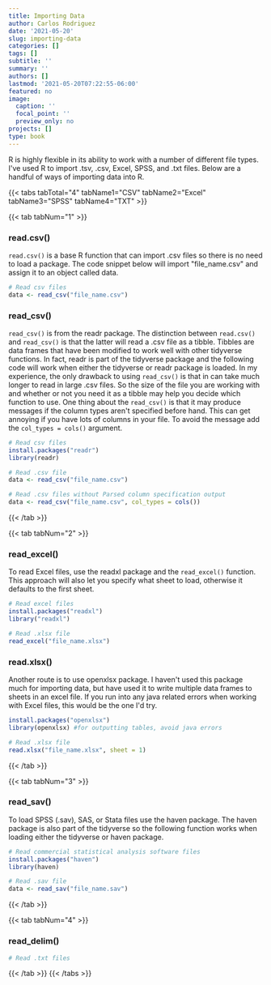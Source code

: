 ```yaml
---
title: Importing Data
author: Carlos Rodriguez
date: '2021-05-20'
slug: importing-data
categories: []
tags: []
subtitle: ''
summary: ''
authors: []
lastmod: '2021-05-20T07:22:55-06:00'
featured: no
image:
  caption: ''
  focal_point: ''
  preview_only: no
projects: []
type: book
---
```


R is highly flexible in its ability to work with a number of different file types. I've used R to import .tsv, .csv, Excel, SPSS, and .txt files. Below are a handful of ways of importing data into R.

<!-- -----------------------TABS---------------------------------- -->
{{< tabs tabTotal="4" tabName1="CSV" tabName2="Excel" tabName3="SPSS" tabName4="TXT" >}}


<!-- -----------------------Tab 1---------------------------------- -->
{{< tab tabNum="1" >}}
<!-- ### read.table() -->
<!-- ```{r, eval=FALSE} -->
<!-- # Read csv files -->
<!-- library(readr) -->
<!-- #read_csv("file_name.csv") -->
<!-- ``` -->

### read.csv()
`read.csv()` is a base R function that can import .csv files so there is no need to load a package. The code snippet below will import "file_name.csv" and assign it to an object called data.

```r
# Read csv files
data <- read_csv("file_name.csv")
```

### read_csv()
`read_csv()` is from the readr package. The distinction between `read.csv()` and `read_csv()` is that the latter will read a .csv file as a tibble. Tibbles are data frames that have been modified to work well with other tidyverse functions. In fact, readr is part of the tidyverse package and the following code will work when either the tidyverse or readr package is loaded. In my experience, the only drawback to using `read_csv()` is that in can take much longer to read in large .csv files. So the size of the file you are working with and whether or not you need it as a tibble may help you decide which function to use. One thing about the `read_csv()` is that it may produce messages if the column types aren't specified before hand. This can get annoying if you have lots of columns in your file. To avoid the message add the `col_types = cols()` argument.

```r
# Read csv files
install.packages("readr")
library(readr)

# Read .csv file
data <- read_csv("file_name.csv")

# Read .csv files without Parsed column specification output
data <- read_csv("file_name.csv", col_types = cols())
```
{{< /tab >}}


<!-- -----------------------Tab 2---------------------------------- -->
{{< tab tabNum="2" >}}
### read_excel()
To read Excel files, use the readxl package and the `read_excel()` function. This approach will also let you specify what sheet to load, otherwise it defaults to the first sheet.

```r
# Read excel files
install.packages("readxl")
library("readxl")

# Read .xlsx file
read_excel("file_name.xlsx")
```

### read.xlsx()
Another route is to use openxlsx package. I haven't used this package much for importing data, but have used it to write multiple data frames to sheets in an excel file. If you run into any java related errors when working with Excel files, this would be the one I'd try.

```r
install.packages("openxlsx")
library(openxlsx) #for outputting tables, avoid java errors

# Read .xlsx file
read.xlsx("file_name.xlsx", sheet = 1)
```
{{< /tab >}}


<!-- -----------------------Tab 3---------------------------------- -->
{{< tab tabNum="3" >}}
### read_sav()
To load SPSS (.sav), SAS, or Stata files use the haven package. The haven package is also part of the tidyverse so the following function works when loading either the tidyverse or haven package.

```r
# Read commercial statistical analysis software files
install.packages("haven")
library(haven)

# Read .sav file
data <- read_sav("file_name.sav")
```
{{< /tab >}}


<!-- -----------------------Tab 4---------------------------------- -->
{{< tab tabNum="4" >}}
### read_delim()

```r
# Read .txt files
```
{{< /tab >}}
{{< /tabs >}}
